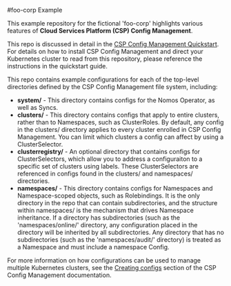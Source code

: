 #foo-corp Example

This example repository for the fictional 'foo-corp' highlights various features of **Cloud Services Platform (CSP) Config Management**.

This repo is discussed in detail in the [CSP Config Management Quickstart](https://cloud.google.com/csp-config-management/docs/quickstart). For details on how to install CSP Config Management and direct your Kubernetes cluster to read from this repository, please reference
 the instructions in the quickstart guide.
 
 This repo contains example configurations for each of the top-level directories defined by the CSP Config Management file system, including:
 - **system/** - This directory contains configs for the Nomos Operator, as well as Syncs.
 - **clusters/** - This directory contains configs that apply to entire clusters, rather than to Namespaces, such as ClusterRoles. By default, any config in the clusters/ directory applies to every cluster enrolled in CSP Config Management. You can limit which clusters a config can affect by using a ClusterSelector.
 - **clusterregistry/** - An optional directory that contains configs for ClusterSelectors, which allow you to address a configuraiton to a specific set of clusters using labels. These ClusterSelectors are referenced in configs found in the clusters/ and namespaces/ directories.
 - **namespaces/** - This directory contains configs for Namespaces and Namespace-scoped objects, such as Rolebindings. It is the only directory in the repo that can contain subdirectories, and the structure within namespaces/ is the mechanism that drives Namespace inheritance. If a directory has subdirectories (such as the 'namespaces/online/' directory, any configuration placed in the directory will be inherited by all subdirectories. Any directory that has no subdirectories (such as the 'namespaces/audit/' directory) is treated as a Namespace and must include a namespace Config.
 
 For more information on how configurations can be used to manage multiple Kubernetes clusters, see the [Creating configs](https://cloud.google.com/csp-config-management/docs/configs) section of the CSP Config Management documentation. 
